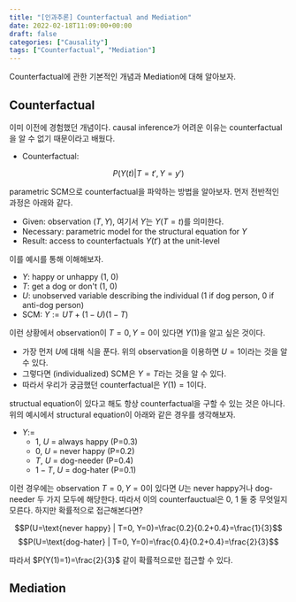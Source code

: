 ```yaml
---
title: "[인과추론] Counterfactual and Mediation"
date: 2022-02-18T11:09:00+00:00
draft: false
categories: ["Causality"]
tags: ["Counterfactual", "Mediation"]
---
```


Counterfactual에 관한 기본적인 개념과 Mediation에 대해 알아보자.

<!--more-->

## Counterfactual
이미 이전에 경험했던 개념이다. causal inference가 어려운 이유는 counterfactual을 알 수 없기 때문이라고 배웠다.

- Counterfactual: 

$$P(Y(t)| T=t',Y=y')$$

parametric SCM으로 counterfactual을 파악하는 방법을 알아보자. 먼저 전반적인 과정은 아래와 같다.
- Given: observation $(T,Y)$, 여기서 $Y$는 $Y(T=t)$를 의미한다.
- Necessary: parametric model for the structural equation for $Y$
- Result: access to counterfactuals $Y(t')$ at the unit-level

이를 예시를 통해 이해해보자.
- $Y$: happy or unhappy (1, 0)
- $T$: get a dog or don't (1, 0)
- $U$: unobserved variable describing the individual (1 if dog person, 0 if anti-dog person)
- SCM: $Y:= UT + (1-U)(1-T)$

이런 상황에서 observation이 $T=0,Y=0$이 있다면 $Y(1)$을 알고 싶은 것이다. 
- 가장 먼저 $U$에 대해 식을 푼다. 위의 observation을 이용하면 $U=1$이라는 것을 알 수 있다.
- 그렇다면 (individualized) SCM은 $Y=T$라는 것을 알 수 있다.
- 따라서 우리가 궁금했던 counterfactual은 $Y(1)=1$이다.

structual equation이 있다고 해도 항상 counterfactual을 구할 수 있는 것은 아니다. 위의 예시에서 structural equation이 아래와 같은 경우를 생각해보자.
- $Y:=$
    - 1, $U$ = always happy (P=0.3)
    - 0, $U$ = never happy (P=0.2)
    - $T$, $U$ = dog-needer (P=0.4)
    - $1-T$, $U$ = dog-hater (P=0.1)

이런 경우에는 observation $T=0,Y=0$이 있다면 $U$는 never happy거나 dog-needer 두 가지 모두에 해당한다. 따라서 이의 counterfauctual은 0, 1 둘 중 무엇일지 모른다. 하지만 확률적으로 접근해본다면?

$$P(U=\text{never happy} | T=0, Y=0)=\frac{0.2}{0.2+0.4}=\frac{1}{3}$$
$$P(U=\text{dog-hater} | T=0, Y=0)=\frac{0.4}{0.2+0.4}=\frac{2}{3}$$

따라서 $P(Y(1)=1)=\frac{2}{3}$ 같이 확률적으로만 접근할 수 있다.

## Mediation
